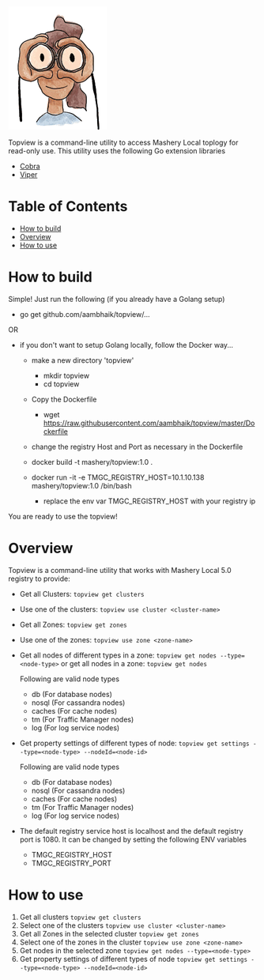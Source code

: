 ![topview logo](https://raw.githubusercontent.com/aambhaik/topview/master/logo.gif)

Topview is a command-line utility to access Mashery Local toplogy for read-only use.
This utility uses the following Go extension libraries

* [Cobra](https://github.com/spf13/cobra)
* [Viper](https://github.com/spf13/viper)

# Table of Contents
- [How to build](#how-to-build)
- [Overview](#overview)
- [How to use](#how-to-use)

# How to build
Simple! Just run the following (if you already have a Golang setup)
* go get github.com/aambhaik/topview/...

OR
- if you don't want to setup Golang locally, follow the Docker way...
    * make a new directory 'topview'
      - mkdir topview
      - cd topview
    * Copy the Dockerfile
      - wget https://raw.githubusercontent.com/aambhaik/topview/master/Dockerfile

    * change the registry Host and Port as necessary in the Dockerfile
    * docker build -t mashery/topview:1.0 .
    * docker run -it -e TMGC_REGISTRY_HOST=10.1.10.138 mashery/topview:1.0 /bin/bash
      - replace the env var TMGC_REGISTRY_HOST with your registry ip

You are ready to use the topview!


# Overview

Topview is a command-line utility that works with Mashery Local 5.0 registry to provide:

* Get all Clusters: `topview get clusters`
* Use one of the clusters: `topview use cluster <cluster-name>`
* Get all Zones: `topview get zones`
* Use one of the zones: `topview use zone <zone-name>`
* Get all nodes of different types in a zone: `topview get nodes --type=<node-type>` or get all nodes in a zone: `topview get nodes`

   Following are valid node types
    - db (For database nodes)
    - nosql (For cassandra nodes)
    - caches (For cache nodes)
    - tm (For Traffic Manager nodes)
    - log (For log service nodes)
* Get property settings of different types of node: `topview get settings --type=<node-type> --nodeId=<node-id>`

   Following are valid node types
    - db (For database nodes)
    - nosql (For cassandra nodes)
    - caches (For cache nodes)
    - tm (For Traffic Manager nodes)
    - log (For log service nodes)
* The default registry service host is localhost and the default registry port is 1080. It can be changed
  by setting the following ENV variables
   - TMGC_REGISTRY_HOST
   - TMGC_REGISTRY_PORT

# How to use
 1. Get all clusters `topview get clusters`
 2. Select one of the clusters `topview use cluster <cluster-name>`
 3. Get all Zones in the selected cluster `topview get zones`
 4. Select one of the zones in the cluster `topview use zone <zone-name>`
 5. Get nodes in the selected zone `topview get nodes --type=<node-type>`
 6. Get property settings of different types of node `topview get settings --type=<node-type> --nodeId=<node-id>`

